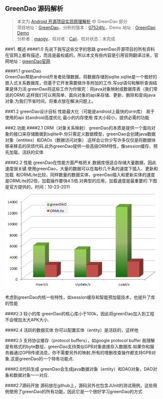 GreenDao 源码解析
----------------
> 本文为 [Android 开源项目实现原理解析](https://github.com/android-cn/android-open-project-analysis) 中 GreenDao 部分  
> 项目地址：[GreenDao](https://github.com/greenrobot/greenDAO)，分析的版本：[07524fc](https://github.com/greenrobot/greenDAO/commit/07524fc2c45426c184110c2d4c78477c224a7f99 "Commit id is 07524fc2c45426c184110c2d4c78477c224a7f99")，Demo 地址：[GreenDao Demo](https://github.com/android-cn/android-open-project-demo/tree/master/greendao-demo)    
> 分析者：[maogy](https://github.com/maogy)，校对者：[Caij](https://github.com/Caij)，校对状态：未完成   

###1. 概述
####1.0 先说下我写这些文字的思路
greenDao开源项目的所有资料在官网上都有描述，而且是最权威的，所以本文有些内容是引用官网翻译过来，官网地址：[greenDao官网](http://greendao-orm.com/)

####1.1 greenDao  
GreenDao帮助android开发者处理数据，将数据存储到sqlite.sqlite是一个极好的嵌入式关系数据库，但基于它开发需要做许多附加的工作.写sql语句和解析查询结果是体力活.greenDao将这些工作为你做完：将java对象映射成数据库表（我们常说的ORM).这样我们可以用简单、面向对象的api来存储、更新、删除和查询java对象.为我们节省时间，将重点放在解决问题上。

###1.2 greenDao设计目标
性能最大化（可能是android上最快的orm库）
易于使用的api
对android高度优化
最小的内存使用
库大小较小，提供必需的功能

###2.功能
####2.1 ORM（对象关系映射）
greenDao的本质是提供一个面向对象的接口来存储数据到sqlite中.你只需定义数据模型，greenDao会创建java数据对象（entities）和DAOs（数据访问对象）.这样会让你少写许多仅仅是将数据块移来移去的厌烦代码.此外greenDao提供一些高级ORM特性，像session缓存、预先加载、活跃的实体

####2.2 性能
greenDao在性能方面严格把关.数据库很适合存储大量数据，因此速度很关键.使用greenDao，大量的数据可以在每秒几千条的速度下插入、更新和加载.
和ORMLite比较，同样数量的数据实体，greenDao插入和更新实体的速度是ORMLite的2倍，加载操作要快4.5倍.对典型的应用，加载速度是最重要的.下图是官方提供的，时间：10-23-2011
![compare img](image/greenDAO-performance.png)

考虑到greenDao内核一些特性，如session缓存和智能预加载技术，也提升了库的性能

####2.3 较小的库
greenDao的核心库小于100k，因此将greenDao加入到工程不会增加太大APK大小.

####2.4 活跃的数据实体
你可以配置实体（entity）是活跃的，这样他

####2.5 支持协议缓存（protocol buffers），如google protocol buffer
我理解是有格式的byte数组，greenDao支持类似GPB对象直接存入数据库.如果你和服务器通过GPB传递消息，你不需要另外的映射.所有的增删改查操作都支持GPB对象.这是greenDao的一个特有功能点.

####2.6代码生成
greenDao会生成java数据对象（entity）和DAO对象，DAO对象和数据对象一一对应.

####2.7源码开放
源码放在github上，源码另外也包含JUnit的测试用例，这些用例使用了greenDao的所有功能，因此它是一个很好学习greenDao的方式
